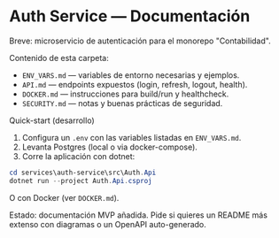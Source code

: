 # Auth Service — Documentación

Breve: microservicio de autenticación para el monorepo "Contabilidad".

Contenido de esta carpeta:

- `ENV_VARS.md` — variables de entorno necesarias y ejemplos.
- `API.md` — endpoints expuestos (login, refresh, logout, health).
- `DOCKER.md` — instrucciones para build/run y healthcheck.
- `SECURITY.md` — notas y buenas prácticas de seguridad.

Quick-start (desarrollo)

1. Configura un `.env` con las variables listadas en `ENV_VARS.md`.
2. Levanta Postgres (local o via docker-compose).
3. Corre la aplicación con dotnet:

```powershell
cd services\auth-service\src\Auth.Api
dotnet run --project Auth.Api.csproj
```

O con Docker (ver `DOCKER.md`).

Estado: documentación MVP añadida. Pide si quieres un README más extenso con diagramas o un OpenAPI auto-generado.
